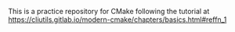 This is a practice repository for CMake following the tutorial at
https://cliutils.gitlab.io/modern-cmake/chapters/basics.html#reffn_1
